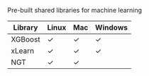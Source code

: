 Pre-built shared libraries for machine learning

Library | Linux | Mac | Windows
--- | --- | --- | ---
XGBoost | ✓ | ✓ | ✓
xLearn | ✓ | ✓ | ✓
NGT | ✓ | ✓ |
